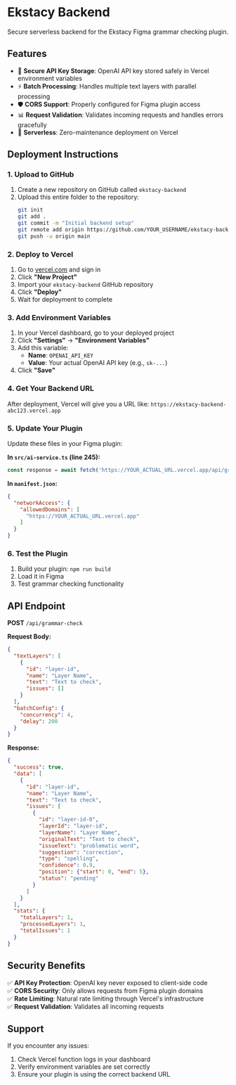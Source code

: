 # Ekstacy Backend

Secure serverless backend for the Ekstacy Figma grammar checking plugin.

## Features

- 🔐 **Secure API Key Storage**: OpenAI API key stored safely in Vercel environment variables
- ⚡ **Batch Processing**: Handles multiple text layers with parallel processing
- 🛡️ **CORS Support**: Properly configured for Figma plugin access
- 📊 **Request Validation**: Validates incoming requests and handles errors gracefully
- 🚀 **Serverless**: Zero-maintenance deployment on Vercel

## Deployment Instructions

### 1. Upload to GitHub

1. Create a new repository on GitHub called `ekstacy-backend`
2. Upload this entire folder to the repository:
   ```bash
   git init
   git add .
   git commit -m "Initial backend setup"
   git remote add origin https://github.com/YOUR_USERNAME/ekstacy-backend.git
   git push -u origin main
   ```

### 2. Deploy to Vercel

1. Go to [vercel.com](https://vercel.com) and sign in
2. Click **"New Project"**
3. Import your `ekstacy-backend` GitHub repository
4. Click **"Deploy"**
5. Wait for deployment to complete

### 3. Add Environment Variables

1. In your Vercel dashboard, go to your deployed project
2. Click **"Settings"** → **"Environment Variables"**
3. Add this variable:
   - **Name**: `OPENAI_API_KEY`
   - **Value**: Your actual OpenAI API key (e.g., `sk-...`)
4. Click **"Save"**

### 4. Get Your Backend URL

After deployment, Vercel will give you a URL like:
`https://ekstacy-backend-abc123.vercel.app`

### 5. Update Your Plugin

Update these files in your Figma plugin:

**In `src/ai-service.ts` (line 245):**
```javascript
const response = await fetch('https://YOUR_ACTUAL_URL.vercel.app/api/grammar-check', {
```

**In `manifest.json`:**
```json
{
  "networkAccess": {
    "allowedDomains": [
      "https://YOUR_ACTUAL_URL.vercel.app"
    ]
  }
}
```

### 6. Test the Plugin

1. Build your plugin: `npm run build`
2. Load it in Figma
3. Test grammar checking functionality

## API Endpoint

**POST** `/api/grammar-check`

**Request Body:**
```json
{
  "textLayers": [
    {
      "id": "layer-id",
      "name": "Layer Name", 
      "text": "Text to check",
      "issues": []
    }
  ],
  "batchConfig": {
    "concurrency": 4,
    "delay": 200
  }
}
```

**Response:**
```json
{
  "success": true,
  "data": [
    {
      "id": "layer-id",
      "name": "Layer Name",
      "text": "Text to check", 
      "issues": [
        {
          "id": "layer-id-0",
          "layerId": "layer-id",
          "layerName": "Layer Name",
          "originalText": "Text to check",
          "issueText": "problematic word",
          "suggestion": "correction",
          "type": "spelling",
          "confidence": 0.9,
          "position": {"start": 0, "end": 5},
          "status": "pending"
        }
      ]
    }
  ],
  "stats": {
    "totalLayers": 1,
    "processedLayers": 1, 
    "totalIssues": 1
  }
}
```

## Security Benefits

✅ **API Key Protection**: OpenAI key never exposed to client-side code  
✅ **CORS Security**: Only allows requests from Figma plugin domains  
✅ **Rate Limiting**: Natural rate limiting through Vercel's infrastructure  
✅ **Request Validation**: Validates all incoming requests  

## Support

If you encounter any issues:
1. Check Vercel function logs in your dashboard
2. Verify environment variables are set correctly
3. Ensure your plugin is using the correct backend URL